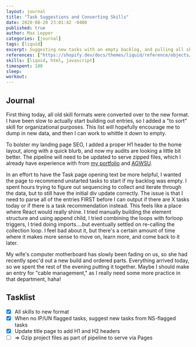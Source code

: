 ```yaml
---
layout: journal
title: "Task Suggestions and Converting Skills"
date: 2020-08-20 23:01:42 -0400
published: true
author: Max Lepper
categories: [journal]
tags: [liquid]
excerpt: Suggesting new tasks with an empty backlog, and pulling all skills over to the new format.
references: ["https://shopify.dev/docs/themes/liquid/reference/objects/for-loops"]
skills: [liquid, html, javascript]
timespent: 180
sleep: 
workout: 
---
```


## Journal

First thing today, all old skill formats were converted over to the new format. I have been slow to actually start building out entries, so I added a "to sort" skill for organizational purposes. This list will hopefully encourage me to dump in new data, and then I can work to whittle it down to empty.

To bolster my landing page SEO, I added a proper H1 header to the home layout, along with a quick blurb, and now my audits are looking a little bit better. The pipeline will need to be updated to serve zipped files, which I already have experience with from [my portfolio](https://maxlepper.me) and [AGWSU](https://agwsu.org).

In an effort to have the Task page opening text be more helpful, I wanted the page to recommend unstarted tasks to start if my backlog was empty. I spent hours trying to figure out sequencing to collect and iterate through the data, but to still have the initial div update correctly. The issue is that I need to parse all of the entries FIRST before I can output if there are X tasks today or if there is a task recommendation instead. This feels like a place where React would really shine. I tried manually building the element structure and using append child, I tried combining the loops with forloop triggers, I tried doing imports....but eventually settled on re-calling the collection loop. I feel bad about it, but there's a certain amount of time where it makes more sense to move on, learn more, and come back to it later.

My wife's computer motherboard has slowly been fading on us, so she had recently spec'd out a new build and ordered parts. Everything arrived today, so we spent the rest of the evening putting it together. Maybe I should make an entry for "cable management," as I really need some more practice in that department, haha!

## Tasklist

- [x] All skills to new format
- [x] When no IP/UN flagged tasks, suggest new tasks from NS-flagged tasks
- [x] Update title page to add H1 and H2 headers
- [ ] <span title="Task to be added to next entry">=></span> Gzip project files as part of pipeline to serve via Pages